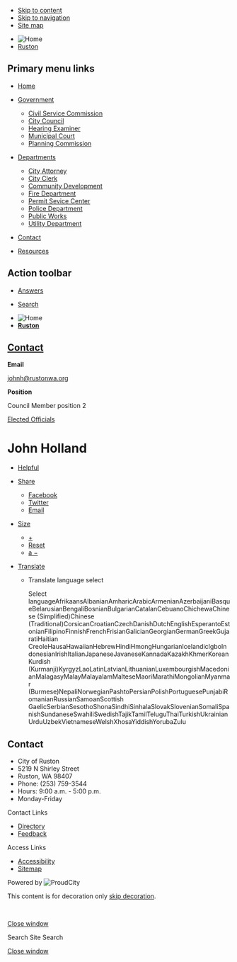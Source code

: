- [Skip to content](https://www.rustonwa.org/contacts/john-holland/)
- [Skip to navigation](https://www.rustonwa.org/contacts/john-holland/)
- [Site map](https://www.rustonwa.org/sitemap)

<!--THE END-->

- ![Home](https://storage.googleapis.com/proudcity/rustonwa/uploads/2018/12/logo-ruston-wa-reverse-185x64.png "Home")
- [Ruston](https://www.rustonwa.org "Home")

## Primary menu links

- [Home](https://www.rustonwa.org "Home")
- [Government](https://www.rustonwa.org/contacts/john-holland "Government")
  
  - [Civil Service Commission](https://www.rustonwa.org/departments/civil-service-commission "Civil Service Commission")
  - [City Council](https://www.rustonwa.org/departments/city-council-2 "City Council")
  - [Hearing Examiner](https://www.rustonwa.org/public-hearings-notices "Hearing Examiner")
  - [Municipal Court](https://www.rustonwa.org/departments/municipal-court "Municipal Court")
  - [Planning Commission](https://www.rustonwa.org/departments/planning-commission "Planning Commission")
- [Departments](https://www.rustonwa.org/contacts/john-holland "Departments")
  
  - [City Attorney](https://www.rustonwa.org/city-attorney "City Attorney")
  - [City Clerk](https://www.rustonwa.org/departments/city-clerk "City Clerk")
  - [Community Development](https://www.rustonwa.org/departments/community-development "Community Development")
  - [Fire Department](https://www.rustonwa.org/departments/fire-department "Fire Department")
  - [Permit Sevice Center](https://www.rustonwa.org/departments/permit-service-center "Permit Sevice Center")
  - [Police Department](https://www.rustonwa.org/departments/police-department "Police Department")
  - [Public Works](https://www.rustonwa.org/departments/public-works "Public Works")
  - [Utility Department](https://www.rustonwa.org/departments/utility-department "Utility Department")
- [Contact](https://www.rustonwa.org/contact "Contact")
- [Resources](https://www.rustonwa.org/departments/municipal-reference-library "Resources")

## Action toolbar

- [Answers](https://www.rustonwa.org/contacts/john-holland "Answers")

<!--THE END-->

- [Search](https://www.rustonwa.org/contacts/john-holland "Search")

<!--THE END-->

- ![Home](https://storage.googleapis.com/proudcity/rustonwa/uploads/2018/12/logo-ruston-wa-reverse-185x64.png "Home")
- [**Ruston**](https://www.rustonwa.org "Home")

## [Contact](https://www.rustonwa.org/contact)

**Email**

[johnh@rustonwa.org](mailto:johnh@rustonwa.org)

**Position**

Council Member position 2

[Elected Officials](https://www.rustonwa.org/contact?filter_categories%5B%5D=57)

# John Holland

- [Helpful](https://www.rustonwa.org/contacts/john-holland "This page makes me proud")
- [Share](https://www.rustonwa.org/contacts/john-holland)
  
  - [Facebook](https://www.facebook.com/sharer/sharer.php?u=https%3A%2F%2Fwww.rustonwa.org%2Fcontacts%2Fjohn-holland%3Fstaff-member%3Djohn-holland%26post_type%3Dstaff-member%26name%3Djohn-holland "Share on Facebook")
  - [Twitter](https://twitter.com/share?url=https%3A%2F%2Fwww.rustonwa.org%2Fcontacts%2Fjohn-holland%3Fstaff-member%3Djohn-holland%26post_type%3Dstaff-member%26name%3Djohn-holland "Share on Twitter")
  - [Email](mailto:?subject=John%20Holland%20from%20Ruston&body=Read%20more%3A%20https%3A%2F%2Fwww.rustonwa.org%2Fcontacts%2Fjohn-holland%3Fstaff-member%3Djohn-holland%26post_type%3Dstaff-member%26name%3Djohn-holland "Share by Email")
- [Size](https://www.rustonwa.org/contacts/john-holland)
  
  - [+](https://www.rustonwa.org/contacts/john-holland "Increase Font Size")
  - [Reset](https://www.rustonwa.org/contacts/john-holland "Reset Font Size")
  - [a −](https://www.rustonwa.org/contacts/john-holland "Decrease Font Size")
- [Translate](https://www.rustonwa.org/contacts/john-holland "Translate")
  
  - Translate language select
    
    Select languageAfrikaansAlbanianAmharicArabicArmenianAzerbaijaniBasqueBelarusianBengaliBosnianBulgarianCatalanCebuanoChichewaChinese (Simplified)Chinese (Traditional)CorsicanCroatianCzechDanishDutchEnglishEsperantoEstonianFilipinoFinnishFrenchFrisianGalicianGeorgianGermanGreekGujaratiHaitian CreoleHausaHawaiianHebrewHindiHmongHungarianIcelandicIgboIndonesianIrishItalianJapaneseJavaneseKannadaKazakhKhmerKoreanKurdish (Kurmanji)KyrgyzLaoLatinLatvianLithuanianLuxembourgishMacedonianMalagasyMalayMalayalamMalteseMaoriMarathiMongolianMyanmar (Burmese)NepaliNorwegianPashtoPersianPolishPortuguesePunjabiRomanianRussianSamoanScottish GaelicSerbianSesothoShonaSindhiSinhalaSlovakSlovenianSomaliSpanishSundaneseSwahiliSwedishTajikTamilTeluguThaiTurkishUkrainianUrduUzbekVietnameseWelshXhosaYiddishYorubaZulu

## Contact

- City of Ruston
- 5219 N Shirley Street
- Ruston, WA 98407
- Phone: (253) 759-3544
- Hours: 9:00 a.m. - 5:00 p.m.
- Monday-Friday

Contact Links

- [Directory](https://www.rustonwa.org/contact)
- [Feedback](https://www.rustonwa.org/feedback)

Access Links

- [Accessibility](https://www.rustonwa.org/accessibility-statement)
- [Sitemap](https://www.rustonwa.org/sitemap)

Powered by ![ProudCity](https://www.rustonwa.org/wp-content/plugins/wp-proud-core/assets/images/logo-white-1x.png)

This content is for decoration only [skip decoration](https://www.rustonwa.org/contacts/john-holland/).

<!--THE END-->

 

[Close window](https://www.rustonwa.org/contacts/john-holland)

Search Site Search

[Close window](https://www.rustonwa.org/contacts/john-holland)